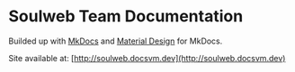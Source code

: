 # Soulweb Team Documentation

Builded up with [MkDocs](http://www.mkdocs.org/) and [Material Design](http://squidfunk.github.io/mkdocs-material/getting-started/) for MkDocs.

Site available at:
[http://soulweb.docsvm.dev](http://soulweb.docsvm.dev)
